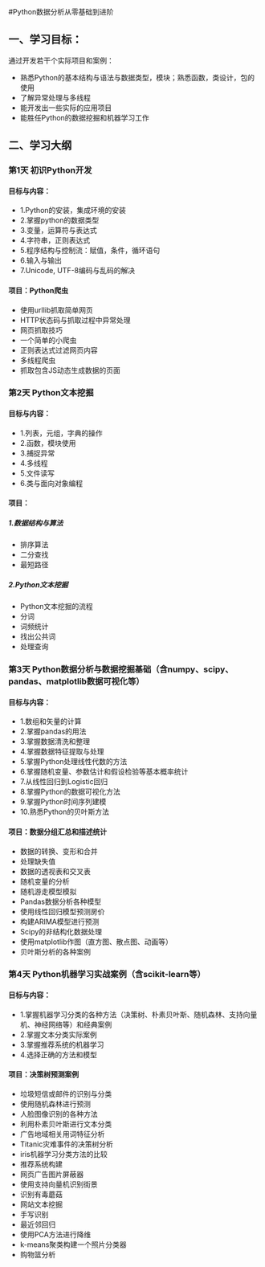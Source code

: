 #Python数据分析从零基础到进阶

## 一、学习目标：

通过开发若干个实际项目和案例：
*  熟悉Python的基本结构与语法与数据类型，模块；熟悉函数，类设计，包的使用
*  了解异常处理与多线程
*  能开发出一些实际的应用项目
*  能胜任Python的数据挖掘和机器学习工作

## 二、学习大纲

### **第1天 初识Python开发**
#### 目标与内容：
* 1.Python的安装，集成环境的安装
* 2.掌握python的数据类型
* 3.变量，运算符与表达式
* 4.字符串，正则表达式
* 5.程序结构与控制流：赋值，条件，循环语句
* 6.输入与输出
* 7.Unicode, UTF-8编码与乱码的解决

#### 项目：Python爬虫
* 使用urllib抓取简单网页
* HTTP状态码与抓取过程中异常处理
* 网页抓取技巧
* 一个简单的小爬虫
* 正则表达式过滤网页内容
* 多线程爬虫
* 抓取包含JS动态生成数据的页面

### **第2天 Python文本挖掘**

#### 目标与内容：
* 1.列表，元组，字典的操作
* 2.函数，模块使用
* 3.捕捉异常
* 4.多线程
* 5.文件读写
* 6.类与面向对象编程

#### 项目：
##### 1.数据结构与算法
* 排序算法
* 二分查找
* 最短路径

##### 2.Python文本挖掘
* Python文本挖掘的流程
* 分词
* 词频统计
* 找出公共词
* 处理查询


### **第3天 Python数据分析与数据挖掘基础（含numpy、scipy、pandas、matplotlib数据可视化等）**

#### 目标与内容：
* 1.数组和矢量的计算
* 2.掌握pandas的用法
* 3.掌握数据清洗和整理
* 4.掌握数据特征提取与处理
* 5.掌握Python处理线性代数的方法
* 6.掌握随机变量、参数估计和假设检验等基本概率统计
* 7.从线性回归到Logistic回归
* 8.掌握Python的数据可视化方法
* 9.掌握Python时间序列建模
* 10.熟悉Python的贝叶斯方法

#### 项目：数据分组汇总和描述统计
* 数据的转换、变形和合并
* 处理缺失值
* 数据的透视表和交叉表
* 随机变量的分析
* 随机游走模型模拟
* Pandas数据分析各种模型
* 使用线性回归模型预测房价
* 构建ARIMA模型进行预测
* Scipy的非结构化数据处理
* 使用matplotlib作图（直方图、散点图、动画等）
* 贝叶斯分析的各种案例

### **第4天 Python机器学习实战案例（含scikit-learn等）**

#### 目标与内容：
* 1.掌握机器学习分类的各种方法（决策树、朴素贝叶斯、随机森林、支持向量机、神经网络等）和经典案例
* 2.掌握文本分类实际案例
* 3.掌握推荐系统的机器学习
* 4.选择正确的方法和模型

#### 项目：决策树预测案例
* 垃圾短信或邮件的识别与分类
* 使用随机森林进行预测
* 人脸图像识别的各种方法
* 利用朴素贝叶斯进行文本分类
* 广告地域相关用词特征分析
* Titanic灾难事件的决策树分析
* iris机器学习分类方法的比较
* 推荐系统构建
* 网页广告图片屏蔽器
* 使用支持向量机识别街景
* 识别有毒蘑菇
* 网站文本挖掘
* 手写识别
* 最近邻回归
* 使用PCA方法进行降维
* k-means聚类构建一个照片分类器
* 购物篮分析


